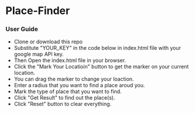 # Place-Finder
### User Guide
- Clone or download this repo
- Substitute "YOUR_KEY" in the code below in index.html file with your google map API key.
  <script src="https://maps.googleapis.com/maps/api/js key=YOUR_KEY&callback=initMap&libraries=geometry,places" async defer></script>
- Then Open the index.html file in your browser.
- Click the "Mark Your Locatioin" button to get the marker on your current location.
- You can drag the marker to change your loaction.
- Enter a radius that you want to find a place aroud you.
- Mark the type of place that you want to find.
- Click "Get Result" to find out the place(s).
- Click "Reset" button to clear everything.
